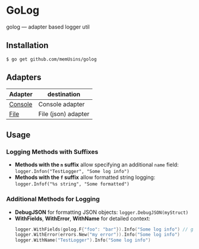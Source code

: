# GoLog

golog — adapter based logger util

## Installation

```shell
$ go get github.com/memUsins/golog
```

## Adapters

| Adapter                                     | destination         |
|---------------------------------------------|---------------------|
| [Console](github.com/memUsins/gologconsole) | Console adapter     |
| [File](github.com/memUsins/gologfile)       | File (json) adapter |

## Usage

### Logging Methods with Suffixes
- **Methods with the `n` suffix** allow specifying an additional `name` field: `logger.Infon("TestLogger", "Some log info")`
- **Methods with the `f` suffix** allow formatted string logging: `logger.Infof("%s string", "Some formatted")`

### Additional Methods for Logging
- **DebugJSON** for formatting JSON objects: `logger.DebugJSON(myStruct)`
- **WithFields**, **WithError**, **WithName** for detailed context:
  ```go
  logger.WithFields(golog.F{"foo": "bar"}).Info("Some log info") // golog.F = map[string]interface{}
  logger.WithError(errors.New("my error")).Info("Some log info")
  logger.WithName("TestLogger").Info("Some log info")
  ```
